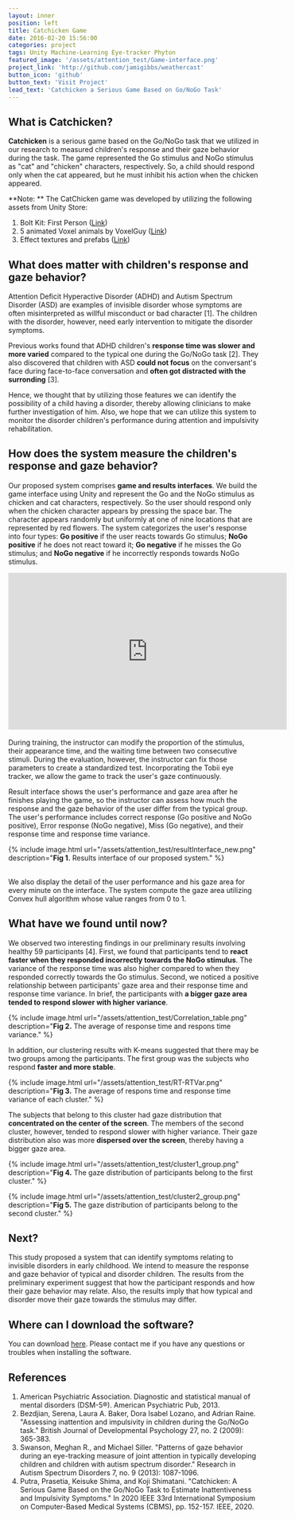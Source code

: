 ```yaml
---
layout: inner
position: left
title: Catchicken Game
date: 2016-02-20 15:56:00
categories: project
tags: Unity Machine-Learning Eye-tracker Phyton
featured_image: '/assets/attention_test/Game-interface.png'
project_link: 'http://github.com/jamigibbs/weathercast'
button_icon: 'github'
button_text: 'Visit Project'
lead_text: 'Catchicken a Serious Game Based on Go/NoGo Task'
---
```


## What is Catchicken?

**Catchicken** is a serious game based on the Go/NoGo task that we utilized in our research to measured children's response and their gaze behavior during the task. The game represented the Go stimulus and NoGo stimulus as "cat" and "chicken" characters, respectively. So, a child should respond only when the cat appeared, but he must inhibit his action when the chicken appeared.

**Note: **
The CatChicken game was developed by utilizing the following assets from Unity Store:
1. Bolt Kit: First Person ([Link](https://assetstore.unity.com/packages/templates/tutorials/bolt-kit-first-person-149467))
2. 5 animated Voxel animals by VoxelGuy ([Link](https://assetstore.unity.com/packages/3d/characters/animals/5-animated-voxel-animals-145754))
3. Effect textures and prefabs ([Link](https://assetstore.unity.com/packages/vfx/particles/effect-textures-and-prefabs-109031))



## What does matter with children's response and gaze behavior?
Attention Deficit Hyperactive Disorder (ADHD) and Autism Spectrum Disorder (ASD) are examples of invisible disorder whose symptoms are often misinterpreted as willful misconduct or bad character [1]. The children with the disorder, however, need early intervention to mitigate the disorder symptoms.

Previous works found that ADHD children's **response time was slower and more varied** compared to the typical one during the Go/NoGo task [2]. They also discovered that children with ASD **could not focus** on the conversant's face during face-to-face conversation and **often got distracted with the surronding** [3].

Hence, we thought that by utilizing those features we can identify the possibility of a child having a disorder, thereby allowing clinicians to make further investigation of him. Also, we hope that we can utilize this system to monitor the disorder children's performance during attention and impulsivity rehabilitation.

## How does the system measure the children's response and gaze behavior?
Our proposed system comprises **game and results interfaces**. We build the game interface using Unity and represent the Go and the NoGo stimulus as chicken and cat characters, respectively. So the user should respond only when the chicken character appears by pressing the space bar. The character appears randomly but uniformly at one of nine locations that are represented by red flowers. The system categorizes the user's response into four types: **Go positive** if the user reacts towards Go stimulus; **NoGo positive** if he does not react toward it; **Go negative** if he misses the Go stimulus; and **NoGo negative** if he incorrectly responds towards NoGo stimulus.

<div style="text-align: center;"><iframe width="560" height="315" src="https://www.youtube.com/embed/LFQNXBAqEfY" frameborder="0" allow="accelerometer; autoplay; clipboard-write; encrypted-media; gyroscope; picture-in-picture" allowfullscreen></iframe></div>

<br/>
During training, the instructor can modify the proportion of the stimulus, their appearance time, and the waiting time between two consecutive stimuli. During the evaluation, however, the instructor can fix those parameters to create a standardized test. Incorporating the Tobii eye tracker, we allow the game to track the user's gaze continuously.

Result interface shows the user's performance and gaze area after he finishes playing the game, so the instructor can assess how much the response and the gaze behavior of the user differ from the typical group. The user's performance includes correct response (Go positive and NoGo positive), Error response (NoGo negative), Miss (Go negative), and their response time and response time variance.

{% include image.html url="/assets/attention_test/resultInterface_new.png" description="<b>Fig 1.</b> Results interface of our proposed system." %}

<br/>
We also display the detail of the user performance and his gaze area for every minute on the interface. The system compute the gaze area utilizing Convex hull algorithm whose value ranges from 0 to 1.



## What have we found until now?
We observed two interesting findings in our preliminary results involving healthy 59 participants [4]. First, we found that participants tend to **react faster when they responded incorrectly towards the NoGo stimulus**. The variance of the response time was also higher compared to when they responded correctly towards the Go stimulus. Second, we noticed a positive relationship between participants' gaze area and their response time and response time variance. In brief, the participants with **a bigger gaze area tended to respond slower with higher variance**.

{% include image.html url="/assets/attention_test/Correlation_table.png" description="<b>Fig 2.</b> The average of response time and respons time variance." %}

In addition, our clustering results with K-means suggested that there may be two groups among the participants. The first group was the subjects who respond **faster and more stable**.

{% include image.html url="/assets/attention_test/RT-RTVar.png" description="<b>Fig 3.</b> The average of respons time and response time variance of each cluster." %}



The subjects that belong to this cluster had gaze distribution that **concentrated on the center of the screen**. The members of the second cluster, however, tended to respond slower with higher variance. Their gaze distribution also was more **dispersed over the screen**, thereby having a bigger gaze area.

{% include image.html url="/assets/attention_test/cluster1_group.png" description="<b>Fig 4.</b> The gaze distribution of participants belong to the first cluster." %}

{% include image.html url="/assets/attention_test/cluster2_group.png" description="<b>Fig 5.</b> The gaze distribution of participants belong to the second cluster." %}

## Next?
This study proposed a system that can identify symptoms relating to invisible disorders in early childhood. We intend to measure the response and gaze behavior of typical and disorder children. The results from the preliminary experiment suggest that how the participant responds and how their gaze behavior may relate. Also, the results imply that how typical and disorder move their gaze towards the stimulus may differ.

## Where can I download the software?
You can download [here](https://sourceforge.net/projects/catchicken/ ). Please contact me if you have any questions or troubles when installing the software.

## References
1. American Psychiatric Association. Diagnostic and statistical manual of mental disorders (DSM-5®). American Psychiatric Pub, 2013.
2. Bezdjian, Serena, Laura A. Baker, Dora Isabel Lozano, and Adrian Raine. "Assessing inattention and impulsivity in children during the Go/NoGo task." British Journal of Developmental Psychology 27, no. 2 (2009): 365-383.
3. Swanson, Meghan R., and Michael Siller. "Patterns of gaze behavior during an eye-tracking measure of joint attention in typically developing children and children with autism spectrum disorder." Research in Autism Spectrum Disorders 7, no. 9 (2013): 1087-1096.
4. Putra, Prasetia, Keisuke Shima, and Koji Shimatani. "Catchicken: A Serious Game Based on the Go/NoGo Task to Estimate Inattentiveness and Impulsivity Symptoms." In 2020 IEEE 33rd International Symposium on Computer-Based Medical Systems (CBMS), pp. 152-157. IEEE, 2020. 
